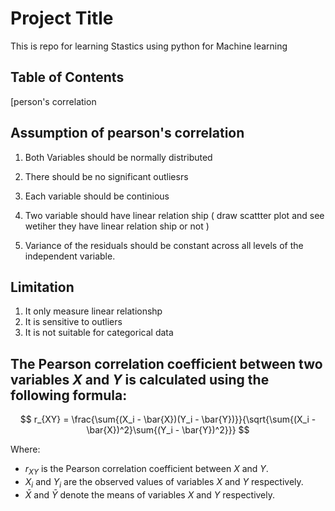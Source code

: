 # Project Title
This is repo for learning Stastics using python for Machine learning 

## Table of Contents
[person's correlation
## Assumption of pearson's correlation 
1) Both Variables should be normally distributed 

2) There should be no significant outliesrs

3) Each variable should be continious 

4) Two variable should have linear relation ship ( draw scattter plot and see wetiher they have linear relation ship or not )

5) Variance of the residuals should be  constant across all levels of the independent variable.


## Limitation 
1) It only measure linear relationshp
2) It is sensitive to outliers 
3) It is not suitable for categorical data





## The Pearson correlation coefficient between two variables $X$ and $Y$ is calculated using the following formula:

$$
r_{XY} = \frac{\sum{(X_i - \bar{X})(Y_i - \bar{Y})}}{\sqrt{\sum{(X_i - \bar{X})^2}\sum{(Y_i - \bar{Y})^2}}}
$$

Where:
- $r_{XY}$ is the Pearson correlation coefficient between $X$ and $Y$.
- $X_i$ and $Y_i$ are the observed values of variables $X$ and $Y$ respectively.
- $\bar{X}$ and $\bar{Y}$ denote the means of variables $X$ and $Y$ respectively.

